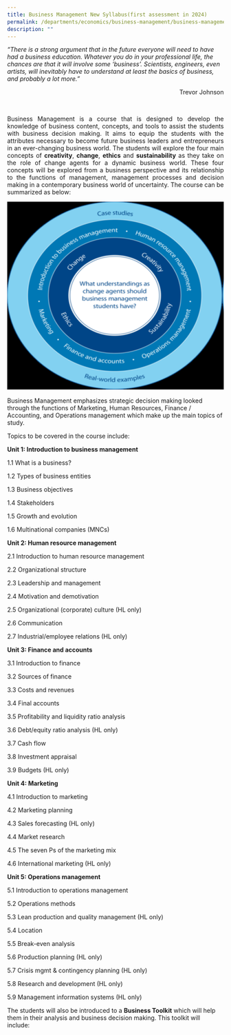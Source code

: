 ```yaml
---
title: Business Management New Syllabus(first assessment in 2024)
permalink: /departments/economics/business-management/business-management-new-syllabus/
description: ""
---
```

_“There is a strong argument that in the future everyone will need to have had a business education. Whatever you do in your professional life, the chances are that it will involve some ‘business’. Scientists, engineers, even artists, will inevitably have to understand at least the basics of business, and probably a lot more.”_

<p style="text-align:right">Trevor Johnson</p><br clear="right">

<p style="text-align: justify;">Business Management is a course that is designed to develop the knowledge of business content, concepts, and tools to assist the students with business decision making. It aims to equip the students with the attributes necessary to become future business leaders and entrepreneurs in an ever-changing business world. The students will explore the four main concepts of <b>creativity</b>, <b>change</b>, <b>ethics</b> and <b>sustainability</b> as they take on the role of change agents for a dynamic business world. These four concepts will be explored from a business perspective and its relationship to the functions of management, management processes and decision making in a contemporary business world of uncertainty. The course can be summarized as below:</p>

![](/images/Our%20Departments/BM-2024.png)

Business Management emphasizes strategic decision making looked through the functions of Marketing, Human Resources, Finance / Accounting, and Operations management which make up the main topics of study.

Topics to be covered in the course include: 


**Unit 1: Introduction to business management**

1.1 What is a business?

1.2 Types of business entities

1.3 Business objectives

1.4 Stakeholders

1.5 Growth and evolution

1.6 Multinational companies (MNCs)

**Unit 2: Human resource management**

2.1 Introduction to human resource management

2.2 Organizational structure

2.3 Leadership and management

2.4 Motivation and demotivation

2.5 Organizational (corporate) culture (HL only)

2.6 Communication

2.7 Industrial/employee relations (HL only)

**Unit 3: Finance and accounts**

3.1 Introduction to finance

3.2 Sources of finance

3.3 Costs and revenues

3.4 Final accounts

3.5 Profitability and liquidity ratio analysis

3.6 Debt/equity ratio analysis (HL only)

3.7 Cash flow

3.8 Investment appraisal

3.9 Budgets (HL only)

**Unit 4: Marketing**

4.1 Introduction to marketing

4.2 Marketing planning

4.3 Sales forecasting (HL only)

4.4 Market research

4.5 The seven Ps of the marketing mix

4.6 International marketing (HL only)

**Unit 5: Operations management**

5.1 Introduction to operations management

5.2 Operations methods

5.3 Lean production and quality management (HL only)

5.4 Location

5.5 Break-even analysis

5.6 Production planning (HL only)

5.7 Crisis mgmt & contingency planning (HL only)

5.8 Research and development (HL only)

5.9 Management information systems (HL only)

The students will also be introduced to a **Business Toolkit** which will help them in their analysis and business decision making. This toolkit will include: